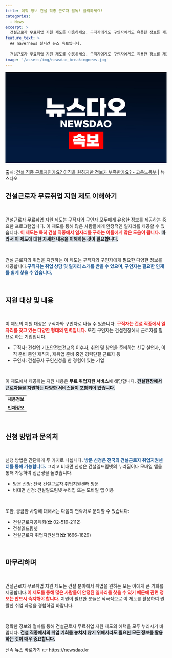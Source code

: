 ```yaml
---
title: 이직 정보 건설 직종 근로자 필독! 클릭하세요!
categories:
  - News
excerpt: >
  건설근로자 무료취업 지원 제도를 이용하세요. 구직자에게도 구인자에게도 유용한 정보를 제공합니다.   ▲ 지원…
feature_text: >
  ## navernews 실시간 뉴스 속보입니다.

  건설근로자 무료취업 지원 제도를 이용하세요. 구직자에게도 구인자에게도 유용한 정보를 제공합니다.   ▲ 지원…
image: '/assets/img/newsdao_breakingnews.jpg'
---
```


![뉴스다오 속보](/assets/img/newsdao_breakingnews.jpg)

<p>출처: <a href="https://newsdao.kr/2378" rel="dofollow">건설 직종 근로자인가요? 이직을 원하지만 정보가 부족한가요? - 고용노동부</a> | 뉴스다오</p>

<h2 data-ke-size="size26">건설근로자 무료취업 지원 제도 이해하기</h2>

<p data-ke-size="size16">&nbsp;</p>

건설근로자 무료취업 지원 제도는 구직자와 구인자 모두에게 유용한 정보를 제공하는 중요한 프로그램입니다. 이 제도를 통해 많은 사람들에게 안정적인 일자리를 제공할 수 있습니다. <b><span style="color: #ee2323;">이 제도는 특히 건설 직종에서 일자리를 구하는 이들에게 많은 도움이 됩니다.</span></b> <b><span style="background-color: #21538527;">따라서 이 제도에 대한 자세한 내용을 이해하는 것이 필요합니다.</span></b> 

<p data-ke-size="size16">&nbsp;</p>

건설 근로자의 취업을 지원하는 이 제도는 구직자와 구인자에게 필요한 다양한 정보를 제공합니다.<b><span style="color: #1a5490;">구직자는 취업 상담 및 일자리 소개를 받을 수 있으며, 구인자는 필요한 인재를 쉽게 찾을 수 있습니다.</span></b>

<p data-ke-size="size16">&nbsp;</p>

<h2 data-ke-size="size26">지원 대상 및 내용</h2>

<p data-ke-size="size16">&nbsp;</p>

이 제도의 지원 대상은 구직자와 구인자로 나눌 수 있습니다. <b><span style="color: #ee2323;">구직자는 건설 직종에서 일자리를 찾고 있는 다양한 형태의 인력입니다.</span></b> 또한 구인자는 건설현장에서 근로자를 필요로 하는 기업입니다. 

<ul>
    <li>구직자: 건설업 기초안전보건교육 이수자, 취업 및 창업을 준비하는 신규 실업자, 이직 준비 중인 재직자, 재취업 준비 중인 경력단절 근로자 등</li>
    <li>구인자: 건설공사 구인신청을 한 경험이 있는 기업</li>
</ul>

<p data-ke-size="size16">&nbsp;</p>

이 제도에서 제공하는 지원 내용은 <b>무료 취업지원 서비스</b>에 해당합니다. <b><span style="background-color: #21538527;">건설현장에서 근로자들을 지원하는 다양한 서비스들이 포함되어 있습니다.</span></b>

<table>
    <tr>
        <td style="text-align: center; height: 17px;"><b>채용정보</b></td>
    </tr>
    <tr>
        <td style="text-align: center; height: 17px;"><b>인재정보</b></td>
    </tr>
</table>

<p data-ke-size="size16">&nbsp;</p>

<h2 data-ke-size="size26">신청 방법과 문의처</h2>

<p data-ke-size="size16">&nbsp;</p>

신청 방법은 간단하게 두 가지로 나뉩니다. <b><span style="color: #1a5490;">방문 신청은 전국의 건설근로자 취업지원센터를 통해 가능합니다.</span></b> 그리고 비대면 신청은 건설일드림넷의 누리집이나 모바일 앱을 통해 가능하여 접근성을 높였습니다.

<ul>
    <li>방문 신청: 전국 건설근로자 취업지원센터 방문</li>
    <li>비대면 신청: 건설일드림넷 누리집 또는 모바일 앱 이용</li>
</ul>

<p data-ke-size="size16">&nbsp;</p>

또한, 궁금한 사항에 대해서는 다음의 연락처로 문의할 수 있습니다:  
<ul>
    <li>건설근로자공제회(☎ 02-519-2112)</li>
    <li>건설일드림넷</li>
    <li>건설근로자 취업지원센터(☎ 1666-1829)</li>
</ul>

<p data-ke-size="size16">&nbsp;</p>

<h2 data-ke-size="size26">마무리하며</h2>

<p data-ke-size="size16">&nbsp;</p>

건설근로자 무료취업 지원 제도는 건설 분야에서 취업을 원하는 모든 이에게 큰 기회를 제공합니다.<b><span style="color: #ee2323;">이 제도를 통해 많은 사람들이 안정된 일자리를 찾을 수 있기 때문에 관련 정보는 반드시 숙지해야 합니다.</span></b> 지원이 필요한 분들은 적극적으로 이 제도를 활용하여 원활한 취업 과정을 경험하길 바랍니다. 

<p data-ke-size="size16">&nbsp;</p>

정확한 정보와 절차를 통해 건설근로자 무료취업 지원 제도의 혜택을 모두 누리시기 바랍니다. <b><span style="background-color: #21538527;">건설 직종에서의 취업 기회를 놓치지 않기 위해서라도 필요한 모든 정보를 활용하는 것이 매우 중요합니다.</span></b> 

신속 뉴스 바로가기 👉 <a href="https://newsdao.kr" rel="dofollow">https://newsdao.kr</a>


